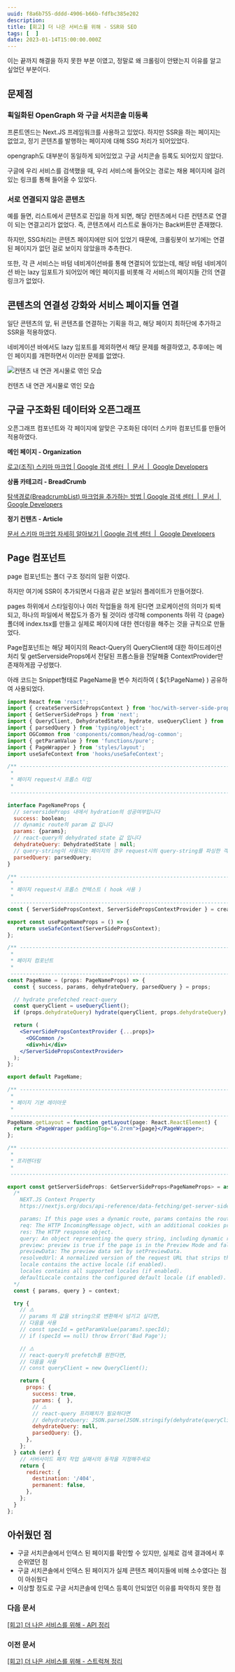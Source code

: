 ```yaml
---
uuid: f8a6b755-dddd-4906-b66b-fdfbc385e202
description: 
title: [회고] 더 나은 서비스를 위해 - SSR와 SEO
tags: [  ]
date: 2023-01-14T15:00:00.000Z
---
```


이는 끝까지 해결을 하지 못한 부분 이였고, 정말로 왜 크롤링이 안됐는지 이유를 알고 싶었던 부분이다.

## 문제점

### 획일화된 OpenGraph 와 구글 서치콘솔 미등록

프론트엔드는 Next.JS 프레임워크를 사용하고 있었다. 하지만 SSR을 하는 페이지는 없었고, 정기 콘텐츠를 발행하는 페이지에 대해 SSG 처리가 되어있었다.

opengraph도 대부분이 동일하게 되어있었고 구글 서치콘솔 등록도 되어있지 않았다.

구글에 우리 서비스를 검색했을 때, 우리 서비스에 들어오는 경로는 채용 페이지에 걸려있는 링크를 통해 들어올 수 있었다.

### 서로 연결되지 않은 콘텐츠

예를 들면, 리스트에서 콘텐츠로 진입을 하게 되면, 해당 컨텐츠에서 다른 컨텐츠로 연결이 되는 연결고리가 없었다. 즉, 콘텐츠에서 리스트로 돌아가는 Back버튼만 존재했다.

하지만, SSG처리는 콘텐츠 페이지에만 되어 있었기 때문에, 크롤링봇이 보기에는 연결된 페이지가 없던 걸로 보이지 않았을까 추측한다.

또한, 각 큰 서비스는 바텀 네비게이션바를 통해 연결되어 있었는데, 해당 바텀 네비게이션 바는 lazy 임포트가 되어있어 메인 페이지를 비롯해 각 서비스의 페이지들 간의 연결 링크가 없었다.

## 콘텐츠의 연결성 강화와 서비스 페이지들 연결

일단 콘텐츠의 앞, 뒤 콘텐츠를 연결하는 기획을 하고, 해당 페이지 최하단에 추가하고 SSR을 적용하였다.

네비게이션 바에서도 lazy 임포트를 제외하면서 해당 문제를 해결하였고, 추후에는 메인 페이지를 개편하면서 이러한 문제를 없앴다.

![컨텐츠 내 연관 게시물로 엮인 모습](https://vault-r2.dorage.io/f8a6b755-dddd-4906-b66b-fdfbc385e202/.png)

컨텐츠 내 연관 게시물로 엮인 모습

## 구글 구조화된 데이터와 오픈그래프

오픈그래프 컴포넌트와 각 페이지에 알맞은 구조화된 데이터 스키마 컴포넌트를 만들어 적용하였다.

**메인 페이지 - Organization**

[로고(조직) 스키마 마크업 | Google 검색 센터  |  문서  |  Google Developers](https://developers.google.com/search/docs/appearance/structured-data/logo?hl=ko)

**상품 카테고리 - BreadCrumb**

[탐색경로(BreadcrumbList) 마크업을 추가하는 방법 | Google 검색 센터  |  문서  |  Google Developers](https://developers.google.com/search/docs/appearance/structured-data/breadcrumb?hl=ko)

**정기 컨텐츠 - Article**

[문서 스키마 마크업 자세히 알아보기 | Google 검색 센터  |  Google Developers](https://developers.google.com/search/docs/appearance/structured-data/article?hl=ko)

## Page 컴포넌트

page 컴포넌트는 폴더 구조 정리의 일환 이였다.

하지만 여기에 SSR이 추가되면서 다음과 같은 보일러 플레이트가 만들어졌다.

pages 하위에서 스타일링이나 여러 작업들을 하게 된다면 코로케이션의 의미가 퇴색 되고, 하나의 파일에서 복잡도가 증가 될 것이라 생각해 components 하위 각 {page}폴더에 index.tsx를 만들고 실제로 페이지에 대한 렌더링을 해주는 것을 규칙으로 만들었다.

Page컴포넌트는 해당 페이지의 React-Query의 QueryClient에 대한 하이드레이션 처리 및 getServersideProps에서 전달된 프롭스들을 전달해줄 ContextProvider만 존재하게끔 구성했다.

아래 코드는 Snippet형태로 PageName을 변수 처리하여 ( ${1:PageName} ) 공유하여 사용되었다.

```jsx
import React from 'react';
import { createServerSidePropsContext } from 'hoc/with-server-side-props';
import { GetServerSideProps } from 'next';
import { QueryClient, DehydratedState, hydrate, useQueryClient } from '@tanstack/react-query';
import { parsedQuery } from 'typing/object';
import OGCommon from 'components/common/head/og-common';
import { getParamValue } from 'functions/pure';
import { PageWrapper } from 'styles/layout';
import useSafeContext from 'hooks/useSafeContext';

/** ------------------------------------------------------------------------------
 * 
 * 페이지 request시 프롭스 타입
 * 
 ------------------------------------------------------------------------------ */

interface PageNameProps {
  // serversideProps 내에서 hydration의 성공여부입니다
  success: boolean;
  // dynamic route의 param 값 입니다
  params: {params};
  // react-query의 dehydrated state 값 입니다
  dehydrateQuery: DehydratedState | null;
  // query-string이 사용되는 페이지의 경우 request시의 query-string를 파싱한 객체입니다 입니다
  parsedQuery: parsedQuery;
}

/** ------------------------------------------------------------------------------
 * 
 * 페이지 request시 프롭스 컨텍스트 ( hook 사용 )
 * 
 ------------------------------------------------------------------------------ */
const { ServerSidePropsContext, ServerSidePropsContextProvider } = createServerSidePropsContext<FurnitureCommentProps>(null);

export const usePageNameProps = () => {
   return useSafeContext(ServerSidePropsContext);
};

/** ------------------------------------------------------------------------------
 * 
 * 페이지 컴포넌트
 * 
 ------------------------------------------------------------------------------ */
const PageName = (props: PageNameProps) => {
  const { success, params, dehydrateQuery, parsedQuery } = props;

  // hydrate prefetched react-query
  const queryClient = useQueryClient();
  if (props.dehydrateQuery) hydrate(queryClient, props.dehydrateQuery);

  return (
    <ServerSidePropsContextProvider {...props}>
      <OGCommon />
      <div>hi</div>
    </ServerSidePropsContextProvider>
  );
};

export default PageName;

/** ------------------------------------------------------------------------------
 * 
 * 페이지 기본 레이아웃
 * 
 ------------------------------------------------------------------------------ */
PageName.getLayout = function getLayout(page: React.ReactElement) {
  return <PageWrapper paddingTop="6.2rem">{page}</PageWrapper>;
};

/** ------------------------------------------------------------------------------
 * 
 * 프리렌더링
 * 
 ------------------------------------------------------------------------------ */

export const getServerSideProps: GetServerSideProps<PageNameProps> = async (context) => {
  /*
    NEXT.JS Context Property
    https://nextjs.org/docs/api-reference/data-fetching/get-server-side-props#context-parameter

    params: If this page uses a dynamic route, params contains the route parameters. If the page name is [id].js , then params will look like { id: ... }.
    req: The HTTP IncomingMessage object, with an additional cookies prop, which is an object with string keys mapping to string values of cookies.
    res: The HTTP response object.
    query: An object representing the query string, including dynamic route parameters.
    preview: preview is true if the page is in the Preview Mode and false otherwise.
    previewData: The preview data set by setPreviewData.
    resolvedUrl: A normalized version of the request URL that strips the _next/data prefix for client transitions and includes original query values.
    locale contains the active locale (if enabled).
    locales contains all supported locales (if enabled).
    defaultLocale contains the configured default locale (if enabled).
  */
  const { params, query } = context;

  try {
    // ⚠️
    // params 의 값을 string으로 변환해서 넘기고 싶다면,
    // 다음을 사용
    // const specId = getParamValue(params?.specId);
    // if (specId == null) throw Error('Bad Page');

    // ⚠️
    // react-query의 prefetch를 원한다면,
    // 다음을 사용
    // const queryClient = new QueryClient();

    return {
      props: {
        success: true,
        params: {  },
        // ⚠️
        // react-query 프리패치가 필요하다면
        // dehydrateQuery: JSON.parse(JSON.stringify(dehydrate(queryClient))),
        dehydrateQuery: null,
        parsedQuery: {},
      },
    };
  } catch (err) {
    // 서버사이드 패치 작업 실패시의 동작을 지정해주세요
    return {
      redirect: {
        destination: '/404',
        permanent: false,
      },
    };
  }
};
```

## 아쉬웠던 점

- 구글 서치콘솔에서 인덱스 된 페이지를 확인할 수 있지만, 실제로 검색 결과에서 후 순위였던 점
- 구글 서치콘솔에서 인덱스 된 페이지가 실제 콘텐츠 페이지들에 비해 소수였다는 점이 아쉬웠다
- 이상할 정도로 구글 서치콘솔에 인덱스 등록이 안되었던 이유를 파악하지 못한 점

### 다음 문서

[[회고] 더 나은 서비스를 위해 - API 정리](%5B%E1%84%92%E1%85%AC%E1%84%80%E1%85%A9%5D%20%E1%84%83%E1%85%A5%20%E1%84%82%E1%85%A1%E1%84%8B%E1%85%B3%E1%86%AB%20%E1%84%89%E1%85%A5%E1%84%87%E1%85%B5%E1%84%89%E1%85%B3%E1%84%85%E1%85%B3%E1%86%AF%20%E1%84%8B%E1%85%B1%E1%84%92%E1%85%A2%20-%20API%20%E1%84%8C%E1%85%A5%E1%86%BC%E1%84%85%E1%85%B5%20036f1228a3064600843960c871f90352.md)

### 이전 문서

[[회고] 더 나은 서비스를 위해 - 스트럭쳐 정리](%5B%E1%84%92%E1%85%AC%E1%84%80%E1%85%A9%5D%20%E1%84%83%E1%85%A5%20%E1%84%82%E1%85%A1%E1%84%8B%E1%85%B3%E1%86%AB%20%E1%84%89%E1%85%A5%E1%84%87%E1%85%B5%E1%84%89%E1%85%B3%E1%84%85%E1%85%B3%E1%86%AF%20%E1%84%8B%E1%85%B1%E1%84%92%E1%85%A2%20-%20%E1%84%89%E1%85%B3%E1%84%90%E1%85%B3%E1%84%85%E1%85%A5%E1%86%A8%E1%84%8E%E1%85%A7%20%E1%84%8C%E1%85%A5%E1%86%BC%E1%84%85%E1%85%B5%20f6746d37438943de884c8b0e4d991e85.md)
